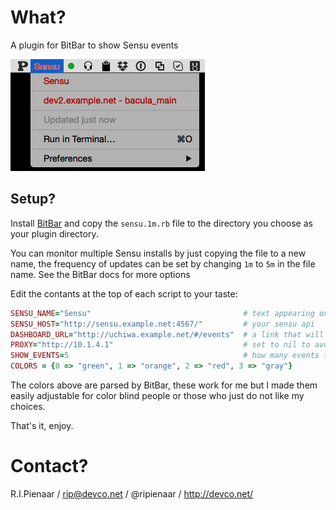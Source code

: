 What?
=====

A plugin for BitBar to show Sensu events

![Screenshot](screenshot.png)

Setup?
------

Install [BitBar](https://github.com/matryer/bitbar) and copy the ```sensu.1m.rb``` file to the directory
you choose as your plugin directory.

You can monitor multiple Sensu installs by just copying the file to a new name, the frequency of updates
can be set by changing ```1m``` to ```5m``` in the file name.  See the BitBar docs for more options

Edit the contants at the top of each script to your taste:

```ruby
SENSU_NAME="Sensu"                                  # text appearing on the menu in green/red/yello
SENSU_HOST="http://sensu.example.net:4567/"         # your sensu api
DASHBOARD_URL="http://uchiwa.example.net/#/events"  # a link that will open if you click on an event
PROXY="http://10.1.4.1"                             # set to nil to avoid using a proxy
SHOW_EVENTS=5                                       # how many events to show in the drop down
COLORS = {0 => "green", 1 => "orange", 2 => "red", 3 => "gray"}
```

The colors above are parsed by BitBar, these work for me but I made them easily adjustable for color
blind people or those who just do not like my choices.

That's it, enjoy.

Contact?
========

R.I.Pienaar / rip@devco.net / @ripienaar / http://devco.net/
